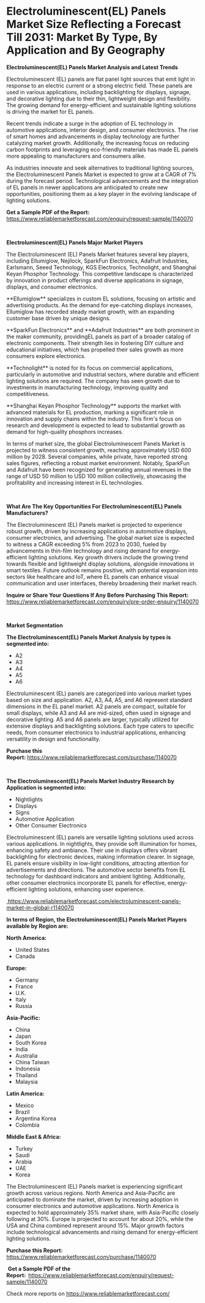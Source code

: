 <p><h1>Electroluminescent(EL) Panels Market Size Reflecting a Forecast Till 2031: Market By Type, By Application and By Geography</h1></p><p><strong>Electroluminescent(EL) Panels Market Analysis and Latest Trends</strong></p>
<p><p>Electroluminescent (EL) panels are flat panel light sources that emit light in response to an electric current or a strong electric field. These panels are used in various applications, including backlighting for displays, signage, and decorative lighting due to their thin, lightweight design and flexibility. The growing demand for energy-efficient and sustainable lighting solutions is driving the market for EL panels.</p><p>Recent trends indicate a surge in the adoption of EL technology in automotive applications, interior design, and consumer electronics. The rise of smart homes and advancements in display technology are further catalyzing market growth. Additionally, the increasing focus on reducing carbon footprints and leveraging eco-friendly materials has made EL panels more appealing to manufacturers and consumers alike.</p><p>As industries innovate and seek alternatives to traditional lighting sources, the Electroluminescent Panels Market is expected to grow at a CAGR of 7% during the forecast period. Technological advancements and the integration of EL panels in newer applications are anticipated to create new opportunities, positioning them as a key player in the evolving landscape of lighting solutions.</p></p>
<p><strong>Get a Sample PDF of the Report:&nbsp;</strong> <a href="https://www.reliablemarketforecast.com/enquiry/request-sample/1140070?utm_campaign=2011&utm_medium=2&utm_source=Github&utm_content=ia&utm_term=28122024&utm_id=electroluminescentel-panels">https://www.reliablemarketforecast.com/enquiry/request-sample/1140070</a></p>
<p>&nbsp;</p>
<p><strong>Electroluminescent(EL) Panels Major Market Players</strong></p>
<p><p>The Electroluminescent (EL) Panels Market features several key players, including Ellumiglow, Nejilock, SparkFun Electronics, Adafruit Industries, Earlsmann, Seeed Technology, KGS Electronics, Technolight, and Shanghai Keyan Phosphor Technology. This competitive landscape is characterized by innovation in product offerings and diverse applications in signage, displays, and consumer electronics.</p><p>**Ellumiglow** specializes in custom EL solutions, focusing on artistic and advertising products. As the demand for eye-catching displays increases, Ellumiglow has recorded steady market growth, with an expanding customer base driven by unique designs.</p><p>**SparkFun Electronics** and **Adafruit Industries** are both prominent in the maker community, providingEL panels as part of a broader catalog of electronic components. Their strength lies in fostering DIY culture and educational initiatives, which has propelled their sales growth as more consumers explore electronics.</p><p>**Technolight** is noted for its focus on commercial applications, particularly in automotive and industrial sectors, where durable and efficient lighting solutions are required. The company has seen growth due to investments in manufacturing technology, improving quality and competitiveness.</p><p>**Shanghai Keyan Phosphor Technology** supports the market with advanced materials for EL production, marking a significant role in innovation and supply chains within the industry. This firm's focus on research and development is expected to lead to substantial growth as demand for high-quality phosphors increases.</p><p>In terms of market size, the global Electroluminescent Panels Market is projected to witness consistent growth, reaching approximately USD 600 million by 2028. Several companies, while private, have reported strong sales figures, reflecting a robust market environment. Notably, SparkFun and Adafruit have been recognized for generating annual revenues in the range of USD 50 million to USD 100 million collectively, showcasing the profitability and increasing interest in EL technologies.</p></p>
<p>&nbsp;</p>
<p><strong>What Are The Key Opportunities For Electroluminescent(EL) Panels Manufacturers?</strong></p>
<p><p>The Electroluminescent (EL) Panels market is projected to experience robust growth, driven by increasing applications in automotive displays, consumer electronics, and advertising. The global market size is expected to witness a CAGR exceeding 5% from 2023 to 2030, fueled by advancements in thin-film technology and rising demand for energy-efficient lighting solutions. Key growth drivers include the growing trend towards flexible and lightweight display solutions, alongside innovations in smart textiles. Future outlook remains positive, with potential expansion into sectors like healthcare and IoT, where EL panels can enhance visual communication and user interfaces, thereby broadening their market reach.</p></p>
<p><strong>Inquire or Share Your Questions If Any Before Purchasing This Report:</strong> <a href="https://www.reliablemarketforecast.com/enquiry/pre-order-enquiry/1140070?utm_campaign=2011&utm_medium=2&utm_source=Github&utm_content=ia&utm_term=28122024&utm_id=electroluminescentel-panels">https://www.reliablemarketforecast.com/enquiry/pre-order-enquiry/1140070</a></p>
<p>&nbsp;</p>
<p><strong>Market Segmentation</strong></p>
<p><strong>The Electroluminescent(EL) Panels Market Analysis by types is segmented into:</strong></p>
<p><ul><li>A2</li><li>A3</li><li>A4</li><li>A5</li><li>A6</li></ul></p>
<p><p>Electroluminescent (EL) panels are categorized into various market types based on size and application. A2, A3, A4, A5, and A6 represent standard dimensions in the EL panel market. A2 panels are compact, suitable for small displays, while A3 and A4 are mid-sized, often used in signage and decorative lighting. A5 and A6 panels are larger, typically utilized for extensive displays and backlighting solutions. Each type caters to specific needs, from consumer electronics to industrial applications, enhancing versatility in design and functionality.</p></p>
<p><strong>Purchase this Report:&nbsp;</strong><a href="https://www.reliablemarketforecast.com/purchase/1140070?utm_campaign=2011&utm_medium=2&utm_source=Github&utm_content=ia&utm_term=28122024&utm_id=electroluminescentel-panels">https://www.reliablemarketforecast.com/purchase/1140070</a></p>
<p>&nbsp;</p>
<p><strong>The Electroluminescent(EL) Panels Market Industry Research by Application is segmented into:</strong></p>
<p><ul><li>Nightlights</li><li>Displays</li><li>Signs</li><li>Automotive Application</li><li>Other Consumer Electronics</li></ul></p>
<p><p>Electroluminescent (EL) panels are versatile lighting solutions used across various applications. In nightlights, they provide soft illumination for homes, enhancing safety and ambiance. Their use in displays offers vibrant backlighting for electronic devices, making information clearer. In signage, EL panels ensure visibility in low-light conditions, attracting attention for advertisements and directions. The automotive sector benefits from EL technology for dashboard indicators and ambient lighting. Additionally, other consumer electronics incorporate EL panels for effective, energy-efficient lighting solutions, enhancing user experience.</p></p>
<p><a href="https://www.reliablemarketforecast.com/electroluminescent-panels-market-in-global-r1140070?utm_campaign=2011&utm_medium=2&utm_source=Github&utm_content=ia&utm_term=28122024&utm_id=electroluminescentel-panels">&nbsp;https://www.reliablemarketforecast.com/electroluminescent-panels-market-in-global-r1140070</a></p>
<p><strong>In terms of Region, the Electroluminescent(EL) Panels Market Players available by Region are:</strong></p>
<p>
    <p> <strong> North America: </strong>
        <ul>
            <li>United States</li>
            <li>Canada</li>
        </ul>
        </p> 
    <p> <strong> Europe: </strong>
        <ul>
            <li>Germany</li>
            <li>France</li>
            <li>U.K.</li>
            <li>Italy</li>
            <li>Russia</li>
        </ul>
        </p> 
    <p> <strong> Asia-Pacific: </strong>
        <ul>
            <li>China</li>
            <li>Japan</li>
            <li>South Korea</li>
            <li>India</li>
            <li>Australia</li>
            <li>China Taiwan</li>
            <li>Indonesia</li>
            <li>Thailand</li>
            <li>Malaysia</li>
        </ul>
        </p> 
    <p> <strong> Latin America: </strong>
        <ul>
            <li>Mexico</li>
            <li>Brazil</li>
            <li>Argentina Korea</li>
            <li>Colombia</li>
        </ul>
        </p> 
    <p> <strong> Middle East & Africa: </strong>
        <ul>
            <li>Turkey</li>
            <li>Saudi</li>
            <li>Arabia</li>
            <li>UAE</li>
            <li>Korea</li>
        </ul>
    </p>
    </p>
<p><p>The Electroluminescent (EL) Panels market is experiencing significant growth across various regions. North America and Asia-Pacific are anticipated to dominate the market, driven by increasing adoption in consumer electronics and automotive applications. North America is expected to hold approximately 35% market share, with Asia-Pacific closely following at 30%. Europe is projected to account for about 20%, while the USA and China combined represent around 15%. Major growth factors include technological advancements and rising demand for energy-efficient lighting solutions.</p></p>
<p><strong>Purchase this Report: </strong><a href="https://www.reliablemarketforecast.com/purchase/1140070?utm_campaign=2011&utm_medium=2&utm_source=Github&utm_content=ia&utm_term=28122024&utm_id=electroluminescentel-panels">https://www.reliablemarketforecast.com/purchase/1140070</a></p>
<p>&nbsp;<strong>Get a Sample PDF of the Report:&nbsp;&nbsp;</strong><a href="https://www.reliablemarketforecast.com/enquiry/request-sample/1140070?utm_campaign=2011&utm_medium=2&utm_source=Github&utm_content=ia&utm_term=28122024&utm_id=electroluminescentel-panels">https://www.reliablemarketforecast.com/enquiry/request-sample/1140070</a></p>
<p><strong></strong></p>
<p>Check more reports on <a href="https://www.reliablemarketforecast.com/?utm_campaign=2011&utm_medium=2&utm_source=Github&utm_content=ia&utm_term=28122024&utm_id=electroluminescentel-panels">https://www.reliablemarketforecast.com/</a></p>